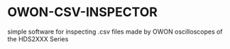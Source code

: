 # OWON-CSV-INSPECTOR
simple software for inspecting .csv files made by OWON oscilloscopes of the HDS2XXX Series
